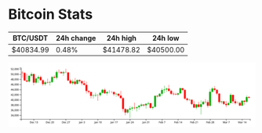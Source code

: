 # Bitcoin Stats

BTC/USDT|24h change|24h high|24h low|
|---|---|---|---|
|$40834.99|0.48%|$41478.82|$40500.00|

<img src="./chart.svg">
